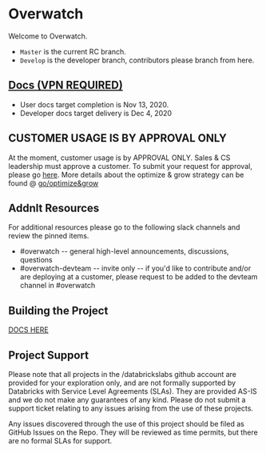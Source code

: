 # Overwatch
Welcome to Overwatch. 
* `Master` is the current RC branch.
* `Develop` is the developer branch, contributors please branch from here.

## [Docs (VPN REQUIRED)](https://tomesdata.z20.web.core.windows.net/)
* User docs target completion is Nov 13, 2020. 
* Developer docs target delivery is Dec 4, 2020

## CUSTOMER USAGE IS BY APPROVAL ONLY
At the moment, customer usage is by APPROVAL ONLY. Sales & CS leadership must approve a customer. To submit your request for approval, please go [here](https://docs.google.com/forms/d/e/1FAIpQLSd7sOjSDnBV_iHbOEc-kxapwIRm_9VXQxY8oaBZg3XrtFZG1g/viewform). More details about the optimize & grow strategy can be found @ [go/optimize&grow](https://sites.google.com/databricks.com/cssalesenablement/working-with-cs/optimize-grow)

## Addnlt Resources
For additional resources please go to the following slack channels and review the pinned items.
* #overwatch -- general high-level announcements, discussions, questions
* #overwatch-devteam -- invite only -- if you'd like to contribute and/or are deploying at a customer, please request to be added to the devteam channel in #overwatch

## Building the Project
[DOCS HERE](https://github.com/databrickslabs/overwatch/blob/master/Building.md)

## Project Support
Please note that all projects in the /databrickslabs github account are provided for your exploration only, and are not formally supported by Databricks with Service Level Agreements (SLAs).  They are provided AS-IS and we do not make any guarantees of any kind.  Please do not submit a support ticket relating to any issues arising from the use of these projects.

Any issues discovered through the use of this project should be filed as GitHub Issues on the Repo.  They will be reviewed as time permits, but there are no formal SLAs for support.
